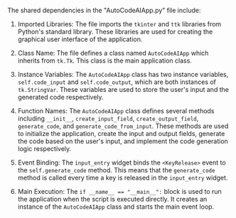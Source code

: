 The shared dependencies in the "AutoCodeAIApp.py" file include:

1. Imported Libraries: The file imports the `tkinter` and `ttk` libraries from Python's standard library. These libraries are used for creating the graphical user interface of the application.

2. Class Name: The file defines a class named `AutoCodeAIApp` which inherits from `tk.Tk`. This class is the main application class.

3. Instance Variables: The `AutoCodeAIApp` class has two instance variables, `self.code_input` and `self.code_output`, which are both instances of `tk.StringVar`. These variables are used to store the user's input and the generated code respectively.

4. Function Names: The `AutoCodeAIApp` class defines several methods including `__init__`, `create_input_field`, `create_output_field`, `generate_code`, and `generate_code_from_input`. These methods are used to initialize the application, create the input and output fields, generate the code based on the user's input, and implement the code generation logic respectively.

5. Event Binding: The `input_entry` widget binds the `<KeyRelease>` event to the `self.generate_code` method. This means that the `generate_code` method is called every time a key is released in the `input_entry` widget.

6. Main Execution: The `if __name__ == "__main__":` block is used to run the application when the script is executed directly. It creates an instance of the `AutoCodeAIApp` class and starts the main event loop.
